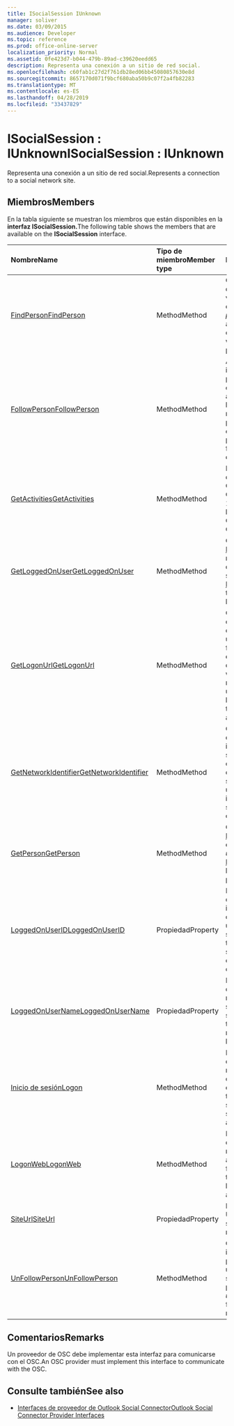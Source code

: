 ```yaml
---
title: ISocialSession IUnknown
manager: soliver
ms.date: 03/09/2015
ms.audience: Developer
ms.topic: reference
ms.prod: office-online-server
localization_priority: Normal
ms.assetid: 0fe423d7-b044-479b-89ad-c39620eedd65
description: Representa una conexión a un sitio de red social.
ms.openlocfilehash: c60fab1c27d2f761db28ed06bb45080857630e8d
ms.sourcegitcommit: 8657170d071f9bcf680aba50b9c07f2a4fb82283
ms.translationtype: MT
ms.contentlocale: es-ES
ms.lasthandoff: 04/28/2019
ms.locfileid: "33437829"
---
```

# <a name="isocialsession--iunknown"></a><span data-ttu-id="89a5a-103">ISocialSession : IUnknown</span><span class="sxs-lookup"><span data-stu-id="89a5a-103">ISocialSession : IUnknown</span></span>

<span data-ttu-id="89a5a-104">Representa una conexión a un sitio de red social.</span><span class="sxs-lookup"><span data-stu-id="89a5a-104">Represents a connection to a social network site.</span></span>
  
## <a name="members"></a><span data-ttu-id="89a5a-105">Miembros</span><span class="sxs-lookup"><span data-stu-id="89a5a-105">Members</span></span>

<span data-ttu-id="89a5a-106">En la tabla siguiente se muestran los miembros que están disponibles en la **interfaz ISocialSession.**</span><span class="sxs-lookup"><span data-stu-id="89a5a-106">The following table shows the members that are available on the **ISocialSession** interface.</span></span> 
  
|<span data-ttu-id="89a5a-107">**Nombre**</span><span class="sxs-lookup"><span data-stu-id="89a5a-107">**Name**</span></span>|<span data-ttu-id="89a5a-108">**Tipo de miembro**</span><span class="sxs-lookup"><span data-stu-id="89a5a-108">**Member type**</span></span>|<span data-ttu-id="89a5a-109">**Descripción**</span><span class="sxs-lookup"><span data-stu-id="89a5a-109">**Description**</span></span>|
|:-----|:-----|:-----|
|[<span data-ttu-id="89a5a-110">FindPerson</span><span class="sxs-lookup"><span data-stu-id="89a5a-110">FindPerson</span></span>](isocialsession-findperson.md) <br/> |<span data-ttu-id="89a5a-111">Method</span><span class="sxs-lookup"><span data-stu-id="89a5a-111">Method</span></span>  <br/> |<span data-ttu-id="89a5a-112">Obtiene una cadena que representa una o varias personas que coinciden con el _parámetro userID._</span><span class="sxs-lookup"><span data-stu-id="89a5a-112">Gets a string that represents one or more persons who match the  _userID_ parameter.</span></span>  <br/> |
|[<span data-ttu-id="89a5a-113">FollowPerson</span><span class="sxs-lookup"><span data-stu-id="89a5a-113">FollowPerson</span></span>](isocialsession-followperson.md) <br/> |<span data-ttu-id="89a5a-114">Method</span><span class="sxs-lookup"><span data-stu-id="89a5a-114">Method</span></span>  <br/> |<span data-ttu-id="89a5a-115">Agrega la persona identificada por el parámetro  _emailAddress_ como un amigo del usuario que ha iniciado sesión en la red social.</span><span class="sxs-lookup"><span data-stu-id="89a5a-115">Adds the person identified by the  _emailAddress_ parameter as a friend for the logged-on user on the social network.</span></span>  <br/> |
|[<span data-ttu-id="89a5a-116">GetActivities</span><span class="sxs-lookup"><span data-stu-id="89a5a-116">GetActivities</span></span>](isocialsession-getactivities.md) <br/> |<span data-ttu-id="89a5a-117">Method</span><span class="sxs-lookup"><span data-stu-id="89a5a-117">Method</span></span>  <br/> |<span data-ttu-id="89a5a-118">Este método ha quedado obsoleto en Outlook Social Connector (OSC) 1.1.</span><span class="sxs-lookup"><span data-stu-id="89a5a-118">This method has been deprecated in Outlook Social Connector (OSC) 1.1.</span></span>  <br/> |
|[<span data-ttu-id="89a5a-119">GetLoggedOnUser</span><span class="sxs-lookup"><span data-stu-id="89a5a-119">GetLoggedOnUser</span></span>](isocialsession-getloggedonuser.md) <br/> |<span data-ttu-id="89a5a-120">Method</span><span class="sxs-lookup"><span data-stu-id="89a5a-120">Method</span></span>  <br/> |<span data-ttu-id="89a5a-121">Obtiene una [interfaz ISocialProfile](isocialprofileisocialperson.md) que representa al usuario que ha iniciado sesión.</span><span class="sxs-lookup"><span data-stu-id="89a5a-121">Gets an [ISocialProfile](isocialprofileisocialperson.md) interface that represents the logged-on user.</span></span>  <br/> |
|[<span data-ttu-id="89a5a-122">GetLogonUrl</span><span class="sxs-lookup"><span data-stu-id="89a5a-122">GetLogonUrl</span></span>](isocialsession-getlogonurl.md) <br/> |<span data-ttu-id="89a5a-123">Method</span><span class="sxs-lookup"><span data-stu-id="89a5a-123">Method</span></span>  <br/> |<span data-ttu-id="89a5a-124">Obtiene una cadena que representa una dirección URL que se usa para presentar un formulario basado en explorador al usuario durante la autenticación web.</span><span class="sxs-lookup"><span data-stu-id="89a5a-124">Gets a string that represents a URL that is used for presenting a browser-based form to the user during web authentication.</span></span>  <br/> |
|[<span data-ttu-id="89a5a-125">GetNetworkIdentifier</span><span class="sxs-lookup"><span data-stu-id="89a5a-125">GetNetworkIdentifier</span></span>](isocialsession-getnetworkidentifier.md) <br/> |<span data-ttu-id="89a5a-126">Method</span><span class="sxs-lookup"><span data-stu-id="89a5a-126">Method</span></span>  <br/> |<span data-ttu-id="89a5a-127">Obtiene una cadena que representa un identificador de red social único para una conexión de red social determinada.</span><span class="sxs-lookup"><span data-stu-id="89a5a-127">Gets a string that represents a unique social network identifier for a given social network connection.</span></span>  <br/> |
|[<span data-ttu-id="89a5a-128">GetPerson</span><span class="sxs-lookup"><span data-stu-id="89a5a-128">GetPerson</span></span>](isocialsession-getperson.md) <br/> |<span data-ttu-id="89a5a-129">Method</span><span class="sxs-lookup"><span data-stu-id="89a5a-129">Method</span></span>  <br/> |<span data-ttu-id="89a5a-130">Obtiene una [interfaz ISocialPerson](isocialpersoniunknown.md) basada en el _parámetro userID._</span><span class="sxs-lookup"><span data-stu-id="89a5a-130">Gets an [ISocialPerson](isocialpersoniunknown.md) interface based on the  _userID_ parameter.</span></span>  <br/> |
|[<span data-ttu-id="89a5a-131">LoggedOnUserID</span><span class="sxs-lookup"><span data-stu-id="89a5a-131">LoggedOnUserID</span></span>](isocialsession-loggedonuserid.md) <br/> |<span data-ttu-id="89a5a-132">Propiedad</span><span class="sxs-lookup"><span data-stu-id="89a5a-132">Property</span></span>  <br/> |<span data-ttu-id="89a5a-133">Devuelve una cadena que representa el identificador de usuario de la red social del usuario que ha iniciado sesión.</span><span class="sxs-lookup"><span data-stu-id="89a5a-133">Returns a string that represents the social network user ID of the user who is currently logged on.</span></span>  <br/> |
|[<span data-ttu-id="89a5a-134">LoggedOnUserName</span><span class="sxs-lookup"><span data-stu-id="89a5a-134">LoggedOnUserName</span></span>](isocialsession-loggedonusername.md) <br/> |<span data-ttu-id="89a5a-135">Propiedad</span><span class="sxs-lookup"><span data-stu-id="89a5a-135">Property</span></span>  <br/> |<span data-ttu-id="89a5a-136">Devuelve una cadena que representa el nombre de usuario que se usa al iniciar sesión.</span><span class="sxs-lookup"><span data-stu-id="89a5a-136">Returns a string that represents the user name that is used when logging on.</span></span>  <br/> |
|[<span data-ttu-id="89a5a-137">Inicio de sesión</span><span class="sxs-lookup"><span data-stu-id="89a5a-137">Logon</span></span>](isocialsession-logon.md) <br/> |<span data-ttu-id="89a5a-138">Method</span><span class="sxs-lookup"><span data-stu-id="89a5a-138">Method</span></span>  <br/> |<span data-ttu-id="89a5a-139">Inicia sesión en el sitio de la red social con el nombre de usuario y la contraseña especificados.</span><span class="sxs-lookup"><span data-stu-id="89a5a-139">Logs on to the social network site by using the specified user name and password.</span></span>  <br/> |
|[<span data-ttu-id="89a5a-140">LogonWeb</span><span class="sxs-lookup"><span data-stu-id="89a5a-140">LogonWeb</span></span>](isocialsession-logonweb.md) <br/> |<span data-ttu-id="89a5a-141">Method</span><span class="sxs-lookup"><span data-stu-id="89a5a-141">Method</span></span>  <br/> |<span data-ttu-id="89a5a-142">Inicia sesión en el sitio de la red social mediante la autenticación basada en formularios.</span><span class="sxs-lookup"><span data-stu-id="89a5a-142">Logs on to the social network site by using forms-based authentication.</span></span>  <br/> |
|[<span data-ttu-id="89a5a-143">SiteUrl</span><span class="sxs-lookup"><span data-stu-id="89a5a-143">SiteUrl</span></span>](isocialsession-siteurl.md) <br/> |<span data-ttu-id="89a5a-144">Propiedad</span><span class="sxs-lookup"><span data-stu-id="89a5a-144">Property</span></span>  <br/> |<span data-ttu-id="89a5a-145">Establece la dirección URL del sitio de red social.</span><span class="sxs-lookup"><span data-stu-id="89a5a-145">Sets the social network site URL.</span></span>  <br/> |
|[<span data-ttu-id="89a5a-146">UnFollowPerson</span><span class="sxs-lookup"><span data-stu-id="89a5a-146">UnFollowPerson</span></span>](isocialsession-unfollowperson.md) <br/> |<span data-ttu-id="89a5a-147">Method</span><span class="sxs-lookup"><span data-stu-id="89a5a-147">Method</span></span>  <br/> |<span data-ttu-id="89a5a-148">Quita la persona identificada por el parámetro  _userID_ como un amigo en la red social.</span><span class="sxs-lookup"><span data-stu-id="89a5a-148">Removes the person identified by the  _userID_ parameter as a friend on the social network.</span></span>  <br/> |
   
## <a name="remarks"></a><span data-ttu-id="89a5a-149">Comentarios</span><span class="sxs-lookup"><span data-stu-id="89a5a-149">Remarks</span></span>

<span data-ttu-id="89a5a-150">Un proveedor de OSC debe implementar esta interfaz para comunicarse con el OSC.</span><span class="sxs-lookup"><span data-stu-id="89a5a-150">An OSC provider must implement this interface to communicate with the OSC.</span></span>
  
## <a name="see-also"></a><span data-ttu-id="89a5a-151">Consulte también</span><span class="sxs-lookup"><span data-stu-id="89a5a-151">See also</span></span>

- [<span data-ttu-id="89a5a-152">Interfaces de proveedor de Outlook Social Connector</span><span class="sxs-lookup"><span data-stu-id="89a5a-152">Outlook Social Connector Provider Interfaces</span></span>](outlook-social-connector-provider-interfaces.md)

